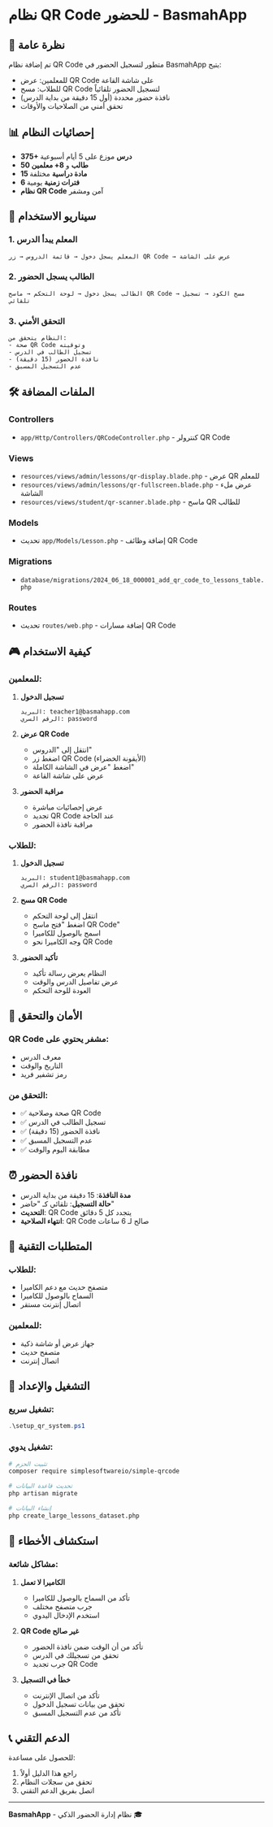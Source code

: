 # نظام QR Code للحضور - BasmahApp

## 🎯 نظرة عامة

تم إضافة نظام QR Code متطور لتسجيل الحضور في BasmahApp يتيح:
- للمعلمين: عرض QR Code على شاشة القاعة
- للطلاب: مسح QR Code لتسجيل الحضور تلقائياً
- نافذة حضور محددة (أول 15 دقيقة من بداية الدرس)
- تحقق أمني من الصلاحيات والأوقات

## 📊 إحصائيات النظام

- **375+ درس** موزع على 5 أيام أسبوعية
- **50 طالب** و **8+ معلمين**
- **15 مادة دراسية** مختلفة
- **6 فترات زمنية** يومية
- **نظام QR Code** آمن ومشفر

## 🔄 سيناريو الاستخدام

### 1. المعلم يبدأ الدرس
```
المعلم يسجل دخول → قائمة الدروس → زر QR Code → عرض على الشاشة
```

### 2. الطالب يسجل الحضور
```
الطالب يسجل دخول → لوحة التحكم → ماسح QR Code → مسح الكود → تسجيل تلقائي
```

### 3. التحقق الأمني
```
النظام يتحقق من:
- صحة QR Code وتوقيته
- تسجيل الطالب في الدرس
- نافذة الحضور (15 دقيقة)
- عدم التسجيل المسبق
```

## 🛠️ الملفات المضافة

### Controllers
- `app/Http/Controllers/QRCodeController.php` - كنترولر QR Code

### Views
- `resources/views/admin/lessons/qr-display.blade.php` - عرض QR للمعلم
- `resources/views/admin/lessons/qr-fullscreen.blade.php` - عرض ملء الشاشة
- `resources/views/student/qr-scanner.blade.php` - ماسح QR للطالب

### Models
- تحديث `app/Models/Lesson.php` - إضافة وظائف QR Code

### Migrations
- `database/migrations/2024_06_18_000001_add_qr_code_to_lessons_table.php`

### Routes
- تحديث `routes/web.php` - إضافة مسارات QR Code

## 🎮 كيفية الاستخدام

### للمعلمين:

1. **تسجيل الدخول**
   ```
   البريد: teacher1@basmahapp.com
   الرقم السري: password
   ```

2. **عرض QR Code**
   - انتقل إلى "الدروس"
   - اضغط زر QR Code (الأيقونة الخضراء)
   - اضغط "عرض في الشاشة الكاملة"
   - عرض على شاشة القاعة

3. **مراقبة الحضور**
   - عرض إحصائيات مباشرة
   - تجديد QR Code عند الحاجة
   - مراقبة نافذة الحضور

### للطلاب:

1. **تسجيل الدخول**
   ```
   البريد: student1@basmahapp.com
   الرقم السري: password
   ```

2. **مسح QR Code**
   - انتقل إلى لوحة التحكم
   - اضغط "فتح ماسح QR Code"
   - اسمح بالوصول للكاميرا
   - وجه الكاميرا نحو QR Code

3. **تأكيد الحضور**
   - النظام يعرض رسالة تأكيد
   - عرض تفاصيل الدرس والوقت
   - العودة للوحة التحكم

## 🔐 الأمان والتحقق

### QR Code مشفر يحتوي على:
- معرف الدرس
- التاريخ والوقت
- رمز تشفير فريد

### التحقق من:
- ✅ صحة وصلاحية QR Code
- ✅ تسجيل الطالب في الدرس
- ✅ نافذة الحضور (15 دقيقة)
- ✅ عدم التسجيل المسبق
- ✅ مطابقة اليوم والوقت

## ⏰ نافذة الحضور

- **مدة النافذة**: 15 دقيقة من بداية الدرس
- **حالة التسجيل**: تلقائي كـ "حاضر"
- **التحديث**: QR Code يتجدد كل 5 دقائق
- **انتهاء الصلاحية**: QR Code صالح لـ 6 ساعات

## 📱 المتطلبات التقنية

### للطلاب:
- متصفح حديث مع دعم الكاميرا
- السماح بالوصول للكاميرا
- اتصال إنترنت مستقر

### للمعلمين:
- جهاز عرض أو شاشة ذكية
- متصفح حديث
- اتصال إنترنت

## 🚀 التشغيل والإعداد

### تشغيل سريع:
```powershell
.\setup_qr_system.ps1
```

### تشغيل يدوي:
```bash
# تثبيت الحزم
composer require simplesoftwareio/simple-qrcode

# تحديث قاعدة البيانات
php artisan migrate

# إنشاء البيانات
php create_large_lessons_dataset.php
```

## 🔧 استكشاف الأخطاء

### مشاكل شائعة:

1. **الكاميرا لا تعمل**
   - تأكد من السماح بالوصول للكاميرا
   - جرب متصفح مختلف
   - استخدم الإدخال اليدوي

2. **QR Code غير صالح**
   - تأكد من أن الوقت ضمن نافذة الحضور
   - تحقق من تسجيلك في الدرس
   - جرب تجديد QR Code

3. **خطأ في التسجيل**
   - تأكد من اتصال الإنترنت
   - تحقق من بيانات تسجيل الدخول
   - تأكد من عدم التسجيل المسبق

## 📞 الدعم التقني

للحصول على مساعدة:
1. راجع هذا الدليل أولاً
2. تحقق من سجلات النظام
3. اتصل بفريق الدعم التقني

---

**BasmahApp** - نظام إدارة الحضور الذكي 🎓
